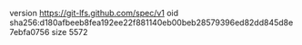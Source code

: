version https://git-lfs.github.com/spec/v1
oid sha256:d180afbeeb8fea192ee22f881140eb00beb28579396ed82dd845d8e7ebfa0756
size 5572

